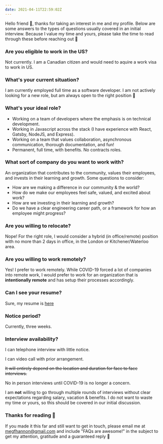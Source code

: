 ```yaml
---
date: 2021-04-11T22:59:02Z
---
```


Hello friend 👋, thanks for taking an interest in me and my profile.
Below are some answers to the types of questions usually covered in an initial interview.
Because I value my time and yours, please take the time to read through these before reaching out 🙏

### Are you eligible to work in the US?

Not currently. I am a Canadian citizen and would need to aquire a work visa to work in US.

### What's your current situation?

I am currently employed full time as a software developer. I am not actively looking for a new role, but am always open to the right position 👀

### What's your ideal role?

- Working on a team of developers where the emphasis is on technical development.
- Working in Javascript across the stack (I have experience with React, Gatsby, NodeJS, and Express).
- Working on a team that values collaboration, asynchronous communication, thorough documentation, and fun!
- Permanent, full time, with benefits. No contracts roles.

### What sort of company do you want to work with?

An organization that contributes to the community, values their employees, and invests in their learning and growth. Some questions to consider:

- How are we making a difference in our community & the world?
- How do we make our employees feel safe, valued, and excited about work?
- How are we investing in their learning and growth?
- Do we have a clear engineering career path, or a framework for how an employee might progress?

### Are you willing to relocate?

Nope! For the right role, I would consider a hybrid (in office/remote) position with no more than 2 days in office, in the London or Kitchener/Waterloo area.

### Are you willing to work remotely?

Yes! I prefer to work remotely.
While COVID-19 forced a lot of companies into remote work, I would prefer to work for an organization that is **intentionally remote** and has setup their processes accordingly.

### Can I see your resume?

Sure, my resume is [here](https://www.notion.so/Meghan-Hannon-6cbdec06e5d9490984863664640a9545)

### Notice period?

Currently, three weeks.

### Interview availability?

I can telephone interview with little notice.

I can video call with prior arrangement.

~~It will entirely depend on the location and duration for face to face interviews.~~

No in person interviews until COVID-19 is no longer a concern.

I am **not** willing to go through multiple rounds of interviews without clear expectations regarding salary, vacation & benefits. I do not want to waste my time or yours, so this should be covered in our initial discussion.

### Thanks for reading 👋

If you made it this far and still want to get in touch, please email me at <a href="mailto:megfhannon@gmail.com">megfhannon@gmail.com</a> and include "FAQs are awesome!" in the subject to get my attention, gratitude and a guaranteed reply 🙏
